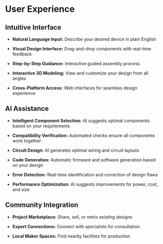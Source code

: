 # User Experience

##  Intuitive Interface

  - **Natural Language Input:** Describe your desired device in plain English

  - **Visual Design Interface:** Drag-and-drop components with real-time feedback

  - **Step-by-Step Guidance:** Interactive guided assembly process

  - **Interactive 3D Modeling:** View and customize your design from all angles

  - **Cross-Platform Access:** Web interfaces for seamless design experience

##  AI Assistance

  - **Intelligent Component Selection:** AI suggests optimal components based on your requirements

  - **Compatibility Verification:** Automated checks ensure all components work together

  - **Circuit Design:** AI generates optimal wiring and circuit layouts

  - **Code Generation:** Automatic firmware and software generation based on your design

  - **Error Detection:** Real-time identification and correction of design flaws

  - **Performance Optimization:** AI suggests improvements for power, cost, and size

##  Community Integration

  - **Project Marketplace:** Share, sell, or remix existing designs

  - **Expert Connections:** Connect with specialists for consultation

  - **Local Maker Spaces:** Find nearby facilities for production
